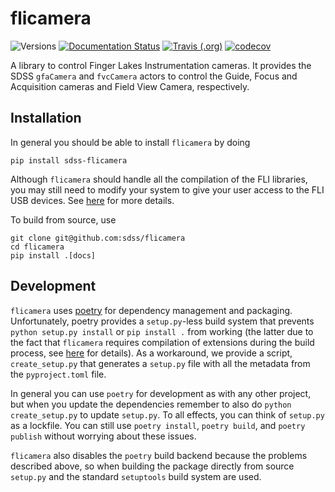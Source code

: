 # flicamera

![Versions](https://img.shields.io/badge/python->3.7-blue)
[![Documentation Status](https://readthedocs.org/projects/sdss-flicamera/badge/?version=latest)](https://sdss-flicamera.readthedocs.io/en/latest/?badge=latest)
[![Travis (.org)](https://img.shields.io/travis/sdss/flicamera)](https://travis-ci.org/sdss/flicamera)
[![codecov](https://codecov.io/gh/sdss/flicamera/branch/master/graph/badge.svg)](https://codecov.io/gh/sdss/flicamera)

A library to control Finger Lakes Instrumentation cameras. It provides the SDSS `gfaCamera` and `fvcCamera` actors to control the Guide, Focus and Acquisition cameras and Field View Camera, respectively.

## Installation

In general you should be able to install ``flicamera`` by doing

```console
pip install sdss-flicamera
```

Although `flicamera` should handle all the compilation of the FLI libraries, you may still need to modify your system to give your user access to the FLI USB devices. See [here](https://github.com/sdss/flicamera/blob/master/cextern/README.md) for more details.

To build from source, use

```console
git clone git@github.com:sdss/flicamera
cd flicamera
pip install .[docs]
```

## Development

`flicamera` uses [poetry](http://poetry.eustace.io/) for dependency management and packaging. Unfortunately, poetry provides a ``setup.py``-less build system that prevents `python setup.py install` or `pip install .` from working (the latter due to the fact that `flicamera` requires compilation of extensions during the build process, see [here](https://github.com/python-poetry/poetry/issues/1516) for details). As a workaround, we provide a script, `create_setup.py` that generates a `setup.py` file with all the metadata from the `pyproject.toml` file.

In general you can use `poetry` for development as with any other project, but when you update the dependencies remember to also do `python create_setup.py` to update `setup.py`. To all effects, you can think of `setup.py` as a lockfile. You can still use `poetry install`, `poetry build`, and `poetry publish` without worrying about these issues.

`flicamera` also disables the `poetry` build backend because the problems described above, so when building the package directly from source `setup.py` and the standard `setuptools` build system are used.
